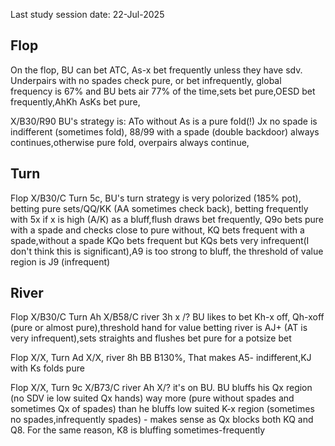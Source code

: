Last study session date: 22-Jul-2025

## Flop

On the flop, BU can bet ATC, As-x bet frequently unless they have sdv. Underpairs with no spades check pure, or bet infrequently, global frequency is 67% and BU bets air 77% of the time,sets bet pure,OESD bet frequently,AhKh AsKs bet pure,

X/B30/R90 BU's strategy is:
ATo without As is a pure fold(!)
Jx no spade is indifferent (sometimes fold),
88/99 with a spade (double backdoor) always continues,otherwise pure fold,
overpairs always continue,

## Turn

Flop X/B30/C Turn 5c, BU's turn strategy is very polorized (185% pot), betting pure sets/QQ/KK (AA sometimes check back), betting frequently with 5x if x is high (A/K) as a bluff,flush draws bet frequently, Q9o bets pure with a spade and checks close to pure without, KQ bets frequent with a spade,without a spade KQo bets frequent but KQs bets very infrequent(I don't think this is significant),A9 is too strong to bluff, the threshold of value region is J9 (infrequent)

## River

Flop X/B30/C Turn Ah X/B58/C river 3h x /?
BU likes to bet Kh-x off, Qh-xoff (pure or almost pure),threshold hand for value betting river is AJ+ (AT is very infrequent),sets straights and flushes bet pure for a potsize bet

Flop X/X, Turn Ad X/X, river 8h BB B130%, That makes A5- indifferent,KJ with Ks folds pure

Flop X/X, Turn 9c X/B73/C river Ah X/? it's on BU. BU bluffs his Qx region (no SDV ie low suited Qx hands) way more (pure without spades and sometimes Qx of spades) than he bluffs low suited K-x region (sometimes no spades,infrequently spades) - makes sense as Qx blocks both KQ and Q8. For the same reason, K8 is bluffing sometimes-frequently
